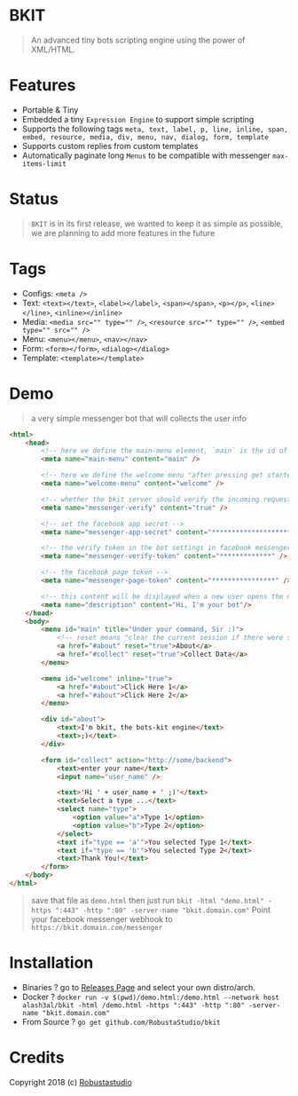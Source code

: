 BKIT
====
> An advanced tiny bots scripting engine using the power of XML/HTML.

Features
====
- Portable & Tiny
- Embedded a tiny `Expression Engine` to support simple scripting
- Supports the following tags `meta, text, label, p, line, inline, span, embed, resource, media, div, menu, nav, dialog, form, template`
- Supports custom replies from custom templates
- Automatically paginate long `Menus` to be compatible with messenger `max-items-limit`

Status
====
> `BKIT` is in its first release, we wanted to keep it as simple as possible, we are planning to add more features in the future

Tags
===
- Configs: `<meta />`
- Text: `<text></text>`, `<label></label>`, `<span></span>`, `<p></p>`, `<line></line>`, `<inline></inline>`
- Media: `<media src="" type="" />`, `<resource src="" type="" />`, `<embed type="" src="" />`
- Menu: `<menu></menu>`, `<nav></nav>`
- Form: `<form></form>`, `<dialog></dialog>`
- Template: `<template></template>`

Demo
=====
> a very simple messenger bot that will collects the user info
```html
<html>
	<head>
        <!-- here we define the main-menu element, `main` is the id of the main menu -->
        <meta name="main-menu" content="main" />

	    <!-- here we define the welcome menu "after pressing get started button" -->
		<meta name="welcome-menu" content="welcome" />

        <!-- whether the bkit server should verify the incoming request "from messenger itself" or not -->
        <meta name="messenger-verify" content="true" />

        <!-- set the facebook app secret -->
        <meta name="messenger-app-secret" content="***************************" />

        <!-- the verify token in the bot settings in facebook messenger platform -->
        <meta name="messenger-verify-token" content="*************" />

        <!-- the facebook page token -->
		<meta name="messenger-page-token" content="****************" />

        <!-- this content will be displayed when a new user opens the messenger window -->
        <meta name="description" content="Hi, I'm your bot"/>
	</head>
	<body>
        <menu id="main" title="Under your command, Sir :)">
            <!-- reset means "clear the current session if there were some old previous data" -->
			<a href="#about" reset="true">About</a>
			<a href="#collect" reset="true">Collect Data</a>
        </menu>

        <menu id="welcome" inline="true">
            <a href="#about">Click Here 1</a>
            <a href="#about">Click Here 2</a>
        </menu>

        <div id="about">
            <text>I'm bkit, the bots-kit engine</text>
            <text>;)</text>
        </div>

        <form id="collect" action="http://some/backend">
            <text>enter your name</text>
            <input name="user_name" />

            <text>'Hi ' + user_name + ' ;)'</text>
            <text>Select a type ...</text>
            <select name="type">
                <option value="a">Type 1</option>
                <option value="b">Type 2</option>
            </select>
            <text if="type == 'a'">You selected Type 1</text>
            <text if="type == 'b'">You selected Type 2</text>
            <text>Thank You!</text>
        </form>
    </body>
</html>
```
> save that file as `demo.html`
> then just run `bkit -html "demo.html" -https ":443" -http ":80" -server-name "bkit.domain.com"`
> Point your facebook messenger webhook to `https://bkit.domain.com/messenger`

Installation
===============
- Binaries ? go to [Releases Page](releases) and select your own distro/arch.
- Docker ? `docker run -v $(pwd)/demo.html:/demo.html --network host alash3al/bkit -html /demo.html -https ":443" -http ":80" -server-name "bkit.domain.com"`
- From Source ? `go get github.com/RobustaStudio/bkit`

Credits
==============
Copyright 2018 (c) [Robustastudio](https://robustastudio.com)
